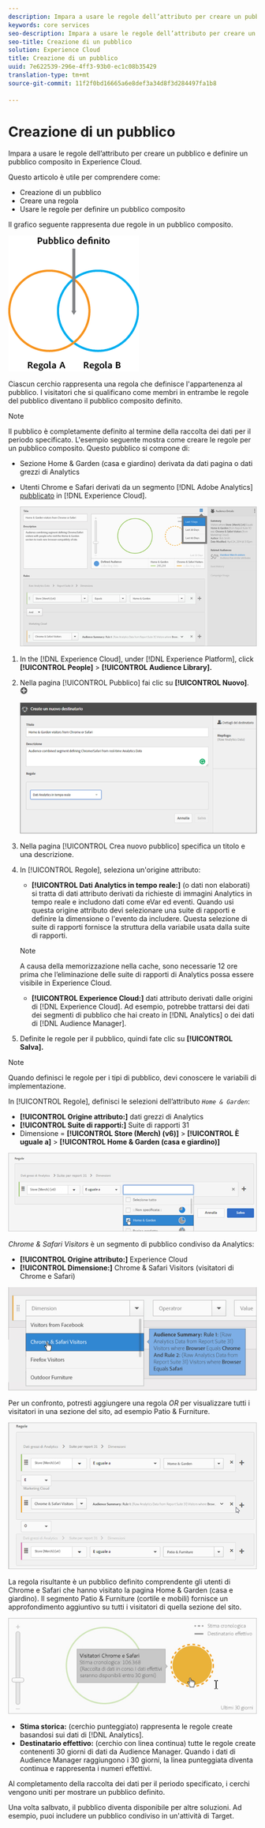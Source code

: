 ```yaml
---
description: Impara a usare le regole dell’attributo per creare un pubblico e definire un pubblico composito in Experience Cloud.
keywords: core services
seo-description: Impara a usare le regole dell’attributo per creare un pubblico e definire un pubblico composito in Experience Cloud.
seo-title: Creazione di un pubblico
solution: Experience Cloud
title: Creazione di un pubblico
uuid: 7e622539-296e-4ff3-93b0-ec1c08b35429
translation-type: tm+mt
source-git-commit: 11f2f0bd16665a6e8def3a34d8f3d284497fa1b8

---
```



# Creazione di un pubblico

Impara a usare le regole dell’attributo per creare un pubblico e definire un pubblico composito in Experience Cloud.

Questo articolo è utile per comprendere come:

* Creazione di un pubblico
* Creare una regola
* Usare le regole per definire un pubblico composito

Il grafico seguente rappresenta due regole in un pubblico composito.

![](assets/audience_sharing.png)

Ciascun cerchio rappresenta una regola che definisce l&#39;appartenenza al pubblico. I visitatori che si qualificano come membri in entrambe le regole del pubblico diventano il pubblico composito definito.

>[!NOTE]
>
>Il pubblico è completamente definito al termine della raccolta dei dati per il periodo specificato.
L&#39;esempio seguente mostra come creare le regole per un pubblico composito. Questo pubblico si compone di:

* Sezione Home &amp; Garden (casa e giardino) derivata da dati pagina o dati grezzi di Analytics
* Utenti Chrome e Safari derivati da un segmento [!DNL Adobe Analytics] [pubblicato](../audience-library/audience-library.md#task_32FEEFE0B32E4E388CD4D892D727282A) in [!DNL Experience Cloud].

   ![](assets/audience_create.png)

1. In the [!DNL Experience Cloud], under [!DNL Experience Platform], click **[!UICONTROL People]** > **[!UICONTROL Audience Library].**
1. Nella pagina [!UICONTROL Pubblico] fai clic su **[!UICONTROL Nuovo]**. ![](assets/add_icon_small.png)

   ![Risultato passaggio](assets/audience_create_new.png)

1. Nella pagina [!UICONTROL Crea nuovo pubblico] specifica un titolo e una descrizione.
1. In [!UICONTROL Regole], seleziona un&#39;origine attributo:

   * **[!UICONTROL Dati Analytics in tempo reale:]** (o dati non elaborati) si tratta di dati attributo derivati da richieste di immagini Analytics in tempo reale e includono dati come eVar ed eventi. Quando usi questa origine attributo devi selezionare una suite di rapporti e definire la dimensione o l&#39;evento da includere. Questa selezione di suite di rapporti fornisce la struttura della variabile usata dalla suite di rapporti.
   >[!NOTE]
   >
   >A causa della memorizzazione nella cache, sono necessarie 12 ore prima che l’eliminazione delle suite di rapporti di Analytics possa essere visibile in Experience Cloud.

   * **[!UICONTROL Experience Cloud:]** dati attributo derivati dalle origini di [!DNL Experience Cloud]. Ad esempio, potrebbe trattarsi dei dati dei segmenti di pubblico che hai creato in [!DNL Analytics] o dei dati di [!DNL Audience Manager].

1. Definite le regole per il pubblico, quindi fate clic su **[!UICONTROL Salva].**

>[!NOTE]
>
>Quando definisci le regole per i tipi di pubblico, devi conoscere le variabili di implementazione.

In [!UICONTROL Regole], definisci le selezioni dell’attributo *`Home & Garden`*:

* **[!UICONTROL Origine attributo:]** dati grezzi di Analytics
* **[!UICONTROL Suite di rapporti:]** Suite di rapporti 31
* Dimensione = **[!UICONTROL Store (Merch) (v6)]** > **[!UICONTROL È uguale a]** > **[!UICONTROL Home &amp; Garden (casa e giardino)]**

![](assets/home_garden.png)

*Chrome &amp; Safari Visitors* è un segmento di pubblico condiviso da Analytics:

* **[!UICONTROL Origine attributo:]** Experience Cloud
* **[!UICONTROL Dimensione:]** Chrome &amp; Safari Visitors (visitatori di Chrome e Safari)

![](assets/chrome_safari.png)

Per un confronto, potresti aggiungere una regola *OR* per visualizzare tutti i visitatori in una sezione del sito, ad esempio Patio &amp; Furniture.

![](assets/audiences_rule_patio.png)

La regola risultante è un pubblico definito comprendente gli utenti di Chrome e Safari che hanno visitato la pagina Home &amp; Garden (casa e giardino). Il segmento Patio &amp; Furniture (cortile e mobili) fornisce un approfondimento aggiuntivo su tutti i visitatori di quella sezione del sito.

![](assets/defined_audience.png)

* **Stima storica:** (cerchio punteggiato) rappresenta le regole create basandosi sui dati di [!DNL Analytics].
* **Destinatario effettivo:** (cerchio con linea continua) tutte le regole create contenenti 30 giorni di dati da Audience Manager. Quando i dati di Audience Manager raggiungono i 30 giorni, la linea punteggiata diventa continua e rappresenta i numeri effettivi.

Al completamento della raccolta dei dati per il periodo specificato, i cerchi vengono uniti per mostrare un pubblico definito.

Una volta salbvato, il pubblico diventa disponibile per altre soluzioni. Ad esempio, puoi includere un pubblico condiviso in un&#39;attività di Target.
